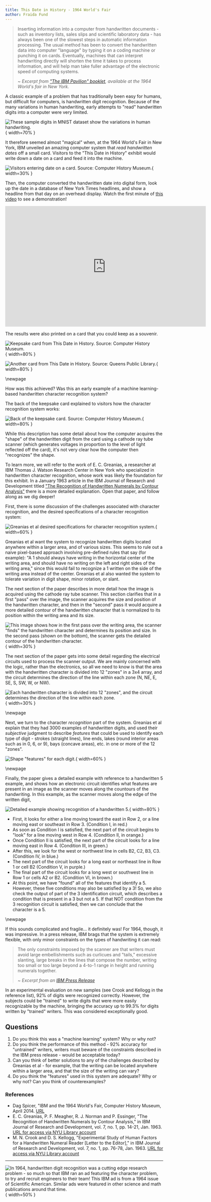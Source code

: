 ```yaml
---
title: This Date in History - 1964 World's Fair
author: Fraida Fund
---
```



> Inserting information into a computer from handwritten documents - such as inventory lists, sales slips and scientific laboratory data - has always been one of the slowest steps in automatic information processing. The usual method has been to convert the handwritten data into computer "language" by typing it on a coding machine or punching it on cards. Eventually, machines that can interpret handwriting directly will shorten the time it takes to process information, and will help man take fuller advantage of the electronic speed of computing systems.
>
> _~ Excerpt from ["The IBM Pavilion" booklet](https://www.worldsfairphotos.com/nywf64/booklets/ibm-nywf64-booklet.pdf), available at the 1964 World's fair in New York._

A classic example of a problem that has traditionally been easy for humans, but difficult for computers, is handwritten digit recognition. Because of the many variations in human handwriting, early attempts to "read" handwritten digits into a computer were very limited. 

![These sample digits in MNIST dataset show the variations in human handwriting.](../images/digits.png){ width=70% }

It therefore seemed almost "magical" when, at the 1964 World's Fair in New York, IBM unveiled an amazing computer system that *read handwritten dates* off a small card. Visitors to the "This Date in History" exhibit would write down a date on a card and feed it into the machine. 

![Visitors entering date on a card. Source: [Computer History Museum](https://computerhistory.org/blog/ibm-and-1964-worlds-fair/).](../images/1-ibm-1964-worlds-fair-enter-date-on-card.png){ width=30% }

Then, the computer converted the handwritten date into digital form, look up the date in a database of New York Times headlines, and show a headline from that day on an overhead display. Watch the first minute of [this video](https://www.youtube.com/watch?v=6EGllGYiFa8&t=1s) to see a demonstration!

<div style="text-align:center;"><iframe width="640" height="385" src="https://www.youtube.com/embed/6EGllGYiFa8" title="YouTube video player" frameborder="0" allow="accelerometer; autoplay; clipboard-write; encrypted-media; gyroscope; picture-in-picture" allowfullscreen></iframe></div>


The results were also printed on a card that you could keep as a souvenir.

![Keepsake card from This Date in History. Source: [Computer History Museum](https://computerhistory.org/blog/ibm-and-1964-worlds-fair/).](../images/1-ibm-1964-worlds-fair-ibm-punch-card-memento-1024x466.jpg){ width=80% }


![Another card from This Date in History. Source: [Queens Public Library](http://digitalarchives.queenslibrary.org/).](../images/1-ibm-sample-card.jpeg){ width=80% }



\newpage


How was this achieved? Was this an early example of a machine learning-based handwritten character recognition system?


The back of the keepsake card explained to visitors how the character recognition system works:

![Back of the keepsake card. Source: [Computer History Museum](https://computerhistory.org/blog/ibm-and-1964-worlds-fair/).](../images/1-ibm-back.png){ width=80% }

While this description has some detail about how the computer acquires the "shape" of the handwritten digit from the card using a cathode ray tube scanner (which generates voltages in proportion to the level of light reflected off the card), it's not very clear how the computer then "recognizes" the shape.

To learn more, we will refer to the work of E. C. Greanias, a researcher at IBM Thomas J. Watson Research Center in New York who specialized in handwritten character recognition, whose work was likely the foundation for this exhibit. In a January 1963 article in the IBM Journal of Research and Development titled ["The Recognition of Handwritten Numerals by Contour Analysis"](https://ieeexplore-ieee-org.proxy.library.nyu.edu/document/5392332) there is a more detailed explanation. Open that paper, and follow along as we dig deeper!

First, there is some discussion of the challenges associated with character recognition, and the desired specifications of a character recognition system:

![Greanias et al desired specifications for character recognition system.](../images/1-handwritten-0.png){ width=60% }

Greanias et al want the system to recognize handwritten digits located anywhere within a larger area, and of various sizes. This seems to rule out a naive pixel-based approach involving pre-defined rules that say (for example): "A 1 should always have writing in the horizontal center of the writing area, and should have no writing on the left and right sides of the writing area," since this would fail to recognize a 1 written on the side of the writing area instead of the center. Greanias et al also wanted the system to tolerate variation in digit shape, minor rotation, or slant. 

The next section of the paper describes in more detail how the image is acquired using the cathode ray tube scanner. This section clarifies that in a first "pass" over the image, the scanner acquires the size and position of the handwritten character, and then in the "second" pass it would acquire a more detailed contour of the handwritten character that is normalized to its position within the writing area and its size.

![This image shows how in the first pass over the writing area, the scanner "finds" the handwritten character and determines its position and size. In the second pass (shown on the bottom), the scanner gets the detailed contour of the handwritten character.](../images/1-handwritten-1.png){ width=30% }

The next section of the paper gets into some detail regarding the electrical circuits used to process the scanner output. We are mainly concerned with the logic, rather than the electronics, so all we need to know is that the area with the handwritten character is divided into 12 "zones" in a 3x4 array, and the circuit determines the direction of the line within each zone (N, NE, E, SE, S, SW, W, or NW).

![Each handwritten character is divided into 12 "zones", and the circuit determines the direction of the line within each zone.](../images/1-handwritten-2.png){ width=30% }

\newpage 

Next, we turn to the character *recognition* part of the system. Greanias et al explain that they had 3000 examples of handwritten digits, and used their _subjective_ judgment to describe _features_ that could be used to identify each type of digit - strokes (straight lines), line ends, lakes (round interior areas such as in 0, 6, or 9), bays (concave areas), etc. in one or more of the 12 "zones".

![Shape "features" for each digit.](../images/1-ibm-shape-features.png){ width=60% }

\newpage


Finally, the paper gives a detailed example with reference to a handwritten 5 example, and shows how an electronic circuit identifies what features are present in an image as the scanner moves along the countours of the handwriting.  In this example, as the scanner moves along the edge of the written digit,

![Detailed example showing recognition of a handwritten 5.](../images/1-recognition-example-5.png){ width=80% }

* First, it looks for either a line moving toward the east in Row 2, or a line moving east or southeast in Row 3. (Condition I, in red.)
* As soon as Condition I is satisfied, the next part of the circuit begins to "look" for a line moving west in Row 4.  (Condition II, in orange.)
* Once Condition II is satisfied, the next part of the circuit looks for a line moving east in Row 4. (Condition III, in green.)
* After this, we look for the west or northwest line in cells B2, C2, B3, C3. (Condition IV, in blue.)
* The next part of the circuit looks for a long east or northeast line in Row 1 or cell B2 (Condition V, in purple.)
* The final part of the circuit looks for a long west or southwest line in Row 1 or cells A2 or B2. (Condition VI, in brown.)
* At this point, we have "found" all of the features that identify a 5. However, these five conditions may also be satisfied by a 3! So, we also check the output of part of the 3 identification circuit, which describes a condition that is present in a 3 but not a 5. If that NOT condition from the 3 recognition circuit is satisfied, then we can conclude that the character is a 5.

\newpage

If this sounds complicated and fragile... it definitely was! For 1964, though, it was impressive. In a press release, IBM brags that the system is extremely flexible, with only minor constraints on the types of handwriting it can read:

> The only constraints imposed by the scanner are that writers must avoid large embellishments such as curlicues and "tails," excessive slanting, large breaks in the lines that compose the number, writing too small or too large beyond a 4-to-1 range in height and running numerals together.
> 
> _~ Excerpt from an [IBM Press Release](https://www.ibm.com/ibm/history/exhibits/specialprod2/specialprod2_pr.html)_


In an experimental evaluation on new samples (see Crook and Kellogg in the reference list), 92% of digits were recognized correctly. However, the subjects could be "trained" to write digits that were more easily recognizable by the machine, bringing the accuracy up to 99.3% for digits written by "trained" writers. This was considered exceptionally good.


## Questions

1. Do you think this was a "machine learning" system? Why or why not?
2. Do you think the performance of this method - 92% accuracy for "untrained" writers, writers must beware of the constraints described in the IBM press release - would be acceptable today? 
3. Can you think of better solutions to any of the challenges described by Greanias et al - for example, that the writing can be located anywhere within a larger area, and that the size of the writing can vary?
4. Do you think the "features" used in this system are adequate? Why or why not? Can you think of counterexamples?


### References

* Dag Spicer, "IBM and the 1964 World's Fair, Computer History Museum, April 2014. [URL](https://computerhistory.org/blog/ibm-and-1964-worlds-fair/)
* E. C. Greanias, P. F. Meagher, R. J. Norman and P. Essinger, "The Recognition of Handwritten Numerals by Contour Analysis," in IBM Journal of Research and Development, vol. 7, no. 1, pp. 14-21, Jan. 1963. [URL for access via NYU Library account](https://ieeexplore-ieee-org.proxy.library.nyu.edu/document/5392332)
* M. N. Crook and D. S. Kellogg, "Experimental Study of Human Factors for a Handwritten Numeral Reader [Letter to the Editor]," in IBM Journal of Research and Development, vol. 7, no. 1, pp. 76-78, Jan. 1963. [URL for access via NYU Library account](https://ieeexplore-ieee-org.proxy.library.nyu.edu/document/5392345)

---

![In 1964, handwritten digit recognition was a cutting edge research problem - so much so that IBM ran an ad featuring the character problem, to try and recruit engineers to their team! This IBM ad is from a 1964 issue of Scientific American. Similar ads were featured in other science and math publications around that time.](../images/1-ibm-i-am-a-5.svg){ width=50% }

